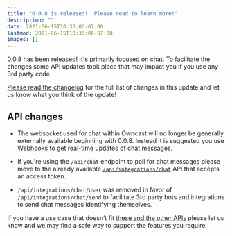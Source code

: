 ```yaml
---
title: "0.0.8 is released!  Please read to learn more!"
description: ""
date: 2021-06-15T10:33:06-07:00
lastmod: 2021-06-15T10:33:06-07:00
images: []
---
```


0.0.8 has been released! It's primarily focused on chat. To facilitate the changes some API updates took place that may impact you if you use any 3rd party code.

[Please read the changelog](/admin/upgrade) for the full list of changes in this update and let us know what you think of the update!

## API changes

- The websocket used for chat within Owncast will no longer be generally externally available beginning with 0.0.8. Instead it is suggested you use [Webhooks](https://owncast.online/thirdparty/webhooks/) to get real-time updates of chat messages.

- If you're using the `/api/chat` endpoint to poll for chat messages please move to the already available [`/api/integrations/chat`](https://owncast.online/thirdparty/apis/) API that accepts an access token.

- `/api/integrations/chat/user` was removed in favor of `/api/integrations/chat/send` to facilitate 3rd party bots and integrations to send chat messages identifying themselves.

If you have a use case that doesn’t fit [these and the other APIs](https://owncast.online/thirdparty/) please let us know and we may find a safe way to support the features you require.
